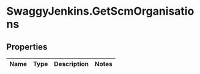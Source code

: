 # SwaggyJenkins.GetScmOrganisations

## Properties
Name | Type | Description | Notes
------------ | ------------- | ------------- | -------------


